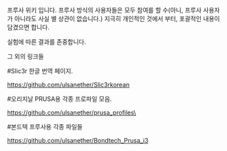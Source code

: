 

프루사 위키 입니다. 
프루사 방식의 사용자들은 모두 참여를 할 수(아니, 프루사 사용자가 아니라도 사실 별 상관이 없습니다.)
지극히 개인적인 것에서 부터, 포괄적인 내용이 담겼으면 합니다.

실험에 따른 결과를 존중합니다.

그 외의 링크들

#Slic3r 한글 번역 페이지.

https://github.com/ulsanether/Slic3rkorean



#오리지날 PRUSA용 각종 프로파일 모음.

https://github.com/ulsanether/prusa_profiles\



#본드텍 프루사용 각종 파일들

https://github.com/ulsanether/Bondtech_Prusa_i3
